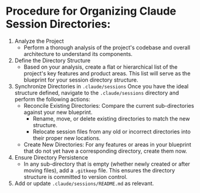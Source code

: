 # Procedure for Organizing Claude Session Directories:

1. Analyze the Project
   - Perform a thorough analysis of the project's codebase and overall architecture to understand its components.
2. Define the Directory Structure
   - Based on your analysis, create a flat or hierarchical list of the project's key features and product areas. This list will serve as the blueprint for your session directory structure.
3. Synchronize Directories in `.claude/sessions`
Once you have the ideal structure defined, navigate to the `.claude/sessions` directory and perform the following actions:
   - Reconcile Existing Directories: Compare the current sub-directories against your new blueprint.
     - Rename, move, or delete existing directories to match the new structure.
     - Relocate session files from any old or incorrect directories into their proper new locations.
   - Create New Directories: For any features or areas in your blueprint that do not yet have a corresponding directory, create them now.
4. Ensure Directory Persistence
   - In any sub-directory that is empty (whether newly created or after moving files), add a `.gitkeep` file. This ensures the directory structure is committed to version control.
5. Add or update `.claude/sessions/README.md` as relevant.
